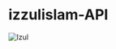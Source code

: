# izzulislam-API
![Izul](https://user-images.githubusercontent.com/95677107/147385069-0c99c098-d7b2-4d30-8264-2c2ab488e49e.gif)
